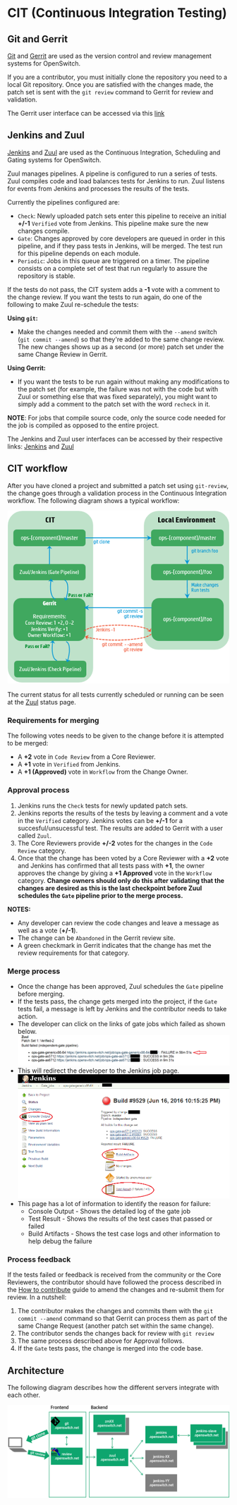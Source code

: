 # CIT (Continuous Integration Testing)

## Git and Gerrit
[Git](https://www.gerritcodereview.com/) and [Gerrit](http://code.google.com/p/gerrit/) are used as the version control and review management systems for OpenSwitch.

If you are a contributor, you must initially clone the repository you need to a local Git repository. Once you are satisfied with the changes made, the patch set is sent with the `git review` command to Gerrit for review and validation.

The Gerrit user interface can be accessed via this [link](https://review.openswitch.net/)

## Jenkins and Zuul
[Jenkins](https://jenkins-ci.org/) and [Zuul](http://docs.openstack.org/infra/zuul/) are used as the Continuous Integration, Scheduling and Gating systems for OpenSwitch.

Zuul manages pipelines. A pipeline is configured to run a series of tests. Zuul compiles code and load balances tests for Jenkins to run. Zuul listens for events from Jenkins and processes the results of the tests.

Currently the pipelines configured are:

* `Check`: Newly uploaded patch sets enter this pipeline to receive an initial **+/-1** `Verified` vote from Jenkins. This pipeline make sure the new changes compile.
* `Gate`: Changes approved by core developers are queued in order in this pipeline, and if they pass tests in Jenkins, will be merged. The test run for this pipeline depends on each module.
* `Periodic`: Jobs in this queue are triggered on a timer. The pipeline consists on a complete set of test that run regularly to assure the repository is stable.

If the tests do not pass, the CIT system adds a **-1** vote with a comment to the change review. If you want the tests to run again, do one of the following to make Zuul re-schedule the tests:

**Using `git`:**
* Make the changes needed and commit them with the `--amend` switch (`git commit --amend`) so that they're added to the same change review. The new changes shows up as a second (or more) patch set under the same Change Review in Gerrit.

**Using Gerrit:**
* If you want the tests to be run again without making any modifications to the patch set (for example, the failure was not with the code but with Zuul or something else that was fixed separately), you might want to simply add a comment to the patch set with the word `recheck` in it.

**NOTE**: For jobs that compile source code, only the source code needed for the job is compiled as opposed to the entire project.

The Jenkins and Zuul user interfaces can be accessed by their respective links: [Jenkins](https://jenkins.openswitch.net/) and [Zuul](http://zuul.openswitch.net/)

## CIT workflow

After you have cloned a project and submitted a patch set using `git-review`, the change goes through a validation process in the Continuous Integration workflow. The following diagram shows a typical workflow:

![CIT Workflow](/img/CIT-workflow.png "CIT Workflow")

The current status for all tests currently scheduled or running can be seen at the [Zuul](http://zuul.openswitch.net/) status page.

### Requirements for merging
The following votes needs to be given to the change before it is attempted to be merged:
* A **+2** vote in `Code Review` from a Core Reviewer.
* A **+1** vote in `Verified` from Jenkins.
* A **+1 (Approved)** vote in `Workflow` from the Change Owner.

### Approval process

1. Jenkins runs the `Check` tests for newly updated patch sets.
2. Jenkins reports the results of the tests by leaving a comment and a vote in the `Verified` category. Jenkins votes can be **+/-1** for a succesful/unsucessful test. The results are added to Gerrit with a user called `Zuul`.
3. The Core Reviewers provide  **+/-2** votes for the changes in the `Code Review` category.
4. Once that the change has been voted by a Core Reviewer with a **+2** vote and Jenkins has confirmed that all tests pass with **+1**, the owner approves the change by giving a **+1 Approved** vote in the `Workflow` category. **Change owners should only do this after validating that the changes are desired as this is the last checkpoint before Zuul schedules the `Gate` pipeline prior to the merge process.**


**NOTES:**
* Any developer can review the code changes and leave a message as well as a vote (**+/-1**).
* The change can be `Abandoned` in the Gerrit review site.
* A green checkmark in Gerrit indicates that the change has met the review requirements for that category.

### Merge process
 - Once the change has been approved, Zuul schedules the `Gate` pipeline before merging.
 - If the tests pass, the change gets merged into the project, if the `Gate` tests fail, a message is left by Jenkins and the contributor needs to take action.
 - The developer can click on the links of gate jobs which failed as shown below.
![Update on the review by Zuul](/img/Zuul-review-update.png "Update on the review by Zuul")
 - This will redirect the developer to the Jenkins job page.
![Jenkins gate job](/img/Jenkins-gate-job.png "Jenkins gate job")
 - This page has a lot of information to identify the reason for failure:
	-  Console Output - Shows the detailed log of the gate job
	-  Test Result - Shows the results of the test cases that passed or failed
	-  Build Artifacts - Shows the test case logs and other information to help debug the failure


### Process feedback
If the tests failed or feedback is received from the community or the Core Reviewers, the contributor should have followed the process described in the [How to contribute](contribute-code) guide to amend the changes and re-submit them for review. In a nutshell:

1. The contributor makes the changes and commits them with the `git commit --amend` command so that Gerrit can process them as part of the same Change Request (another patch set within the same change).
2. The contributor sends the changes back for review with `git review`
3. The same process described above for Approval follows.
4. If the `Gate` tests pass, the change is merged into the code base.


## Architecture
The following diagram describes how the different servers integrate with each other.

![CIT Architecture](/img/CIT-architecture.png "CIT Architecture")
